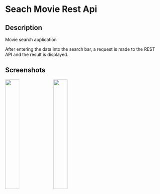 # Seach Movie Rest Api


 ## Description
 
 Movie search application

After entering the data into the search bar, a request is made to the REST API and the result is displayed.


## Screenshots

<img src="https://user-images.githubusercontent.com/123460015/235446888-0cf4c953-161c-440e-b8cd-879c104e1fe0.png" width=30% height=30%>

<img src="https://user-images.githubusercontent.com/123460015/235446893-e28a2417-f9e3-45d4-83e8-09e55bc64ad3.png" width=30% height=30%>

